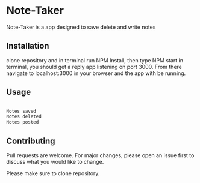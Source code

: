 # Note-Taker

Note-Taker is a app designed to save delete and write notes

## Installation

clone repository and in terminal run NPM Install, then type NPM start in terminal, you should get a reply app listening on port 3000. From there navigate to localhost:3000 in your browser and the app with be running. 

## Usage

```bash

Notes saved
Notes deleted
Notes posted
```

## Contributing
Pull requests are welcome. For major changes, please open an issue first to discuss what you would like to change.

Please make sure to clone repository.


